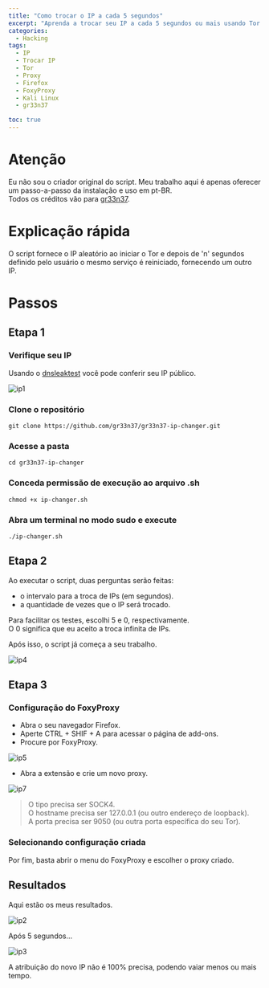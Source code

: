 ```yaml
---
title: "Como trocar o IP a cada 5 segundos"
excerpt: "Aprenda a trocar seu IP a cada 5 segundos ou mais usando Tor e FoxyProxy."
categories:
  - Hacking
tags:
  - IP
  - Trocar IP
  - Tor
  - Proxy
  - Firefox
  - FoxyProxy
  - Kali Linux
  - gr33n37

toc: true
---
```


# Atenção
Eu não sou o criador original do script. Meu trabalho aqui é apenas oferecer um passo-a-passo da instalação e uso em pt-BR.  
Todos os créditos vão para [gr33n37](https://github.com/gr33n37).  

# Explicação rápida
O script fornece o IP aleatório ao iniciar o Tor e depois de 'n' segundos definido pelo usuário o mesmo serviço é reiniciado, fornecendo um outro IP.

# Passos
## Etapa 1
### Verifique seu IP
Usando o [dnsleaktest](https://dnsleaktest.com/) você pode conferir seu IP público.  

![ip1](https://github.com/BieAnimaton/BieAnimaton/assets/52220244/81d25a86-1ba0-4ac7-a967-f6bae98c15b1)

### Clone o repositório
    git clone https://github.com/gr33n37/gr33n37-ip-changer.git

### Acesse a pasta
    cd gr33n37-ip-changer

### Conceda permissão de execução ao arquivo .sh
    chmod +x ip-changer.sh

### Abra um terminal no modo sudo e execute
    ./ip-changer.sh

## Etapa 2
Ao executar o script, duas perguntas serão feitas:  
- o intervalo para a troca de IPs (em segundos).  
- a quantidade de vezes que o IP será trocado.  

Para facilitar os testes, escolhi 5 e 0, respectivamente.  
O 0 significa que eu aceito a troca infinita de IPs.

Após isso, o script já começa a seu trabalho.  

![ip4](https://github.com/BieAnimaton/BieAnimaton/assets/52220244/2ec7290b-38e0-4014-ade3-57c9755f1611)

## Etapa 3
### Configuração do FoxyProxy
- Abra o seu navegador Firefox.  
- Aperte CTRL + SHIF + A para acessar o página de add-ons.  
- Procure por FoxyProxy.  

![ip5](https://github.com/BieAnimaton/BieAnimaton/assets/52220244/4a82db9e-7850-4d8a-aac4-6e1714fe5e86)

- Abra a extensão e crie um novo proxy.  

![ip7](https://github.com/BieAnimaton/BieAnimaton/assets/52220244/c15f9395-4f5a-4baa-8cae-fb111225f4c1)

> O tipo precisa ser SOCK4.  
> O hostname precisa ser 127.0.0.1 (ou outro endereço de loopback).  
> A porta precisa ser 9050 (ou outra porta específica do seu Tor).  

### Selecionando configuração criada
Por fim, basta abrir o menu do FoxyProxy e escolher o proxy criado.

## Resultados
Aqui estão os meus resultados.  

![ip2](https://github.com/BieAnimaton/BieAnimaton/assets/52220244/cdd48326-5e3c-4817-8097-bf07545b1f9e)

Após 5 segundos...  

![ip3](https://github.com/BieAnimaton/BieAnimaton/assets/52220244/65d9f79e-5359-4540-bb74-2f1072d6104a)

A atribuição do novo IP não é 100% precisa, podendo vaiar menos ou mais tempo.  